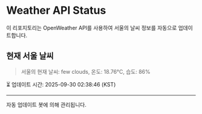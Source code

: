 
# Weather API Status

이 리포지토리는 OpenWeather API를 사용하여 서울의 날씨 정보를 자동으로 업데이트합니다.

## 현재 서울 날씨
> 서울의 현재 날씨: few clouds, 온도: 18.76°C, 습도: 86%

⏳ 업데이트 시간: 2025-09-30 02:38:46 (KST)

---
자동 업데이트 봇에 의해 관리됩니다.
